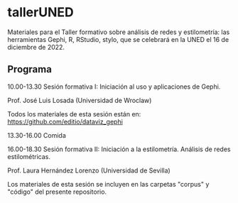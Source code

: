 # tallerUNED
Materiales para el Taller formativo sobre análisis de redes y estilometría: las herramientas Gephi, R, RStudio, stylo, que se celebrará en la UNED el 16 de diciembre de 2022.

## Programa
10.00-13.30 Sesión formativa I: Iniciación al uso y aplicaciones de Gephi.

Prof. José Luis Losada (Universidad de Wroclaw)

Todos los materiales de esta sesión están en: <https://github.com/editio/dataviz_gephi>

13.30-16.00 Comida

16.00-18.30 Sesión formativa II: Iniciación a la estilometría. Análisis de redes estilométricas.

Prof. Laura Hernández Lorenzo (Universidad de Sevilla)

Los materiales de esta sesión se incluyen en las carpetas "corpus" y "código" del presente repositorio.
